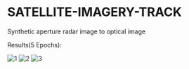 # SATELLITE-IMAGERY-TRACK
Synthetic aperture radar image to optical image

Results(5 Epochs):

![1](https://user-images.githubusercontent.com/72936645/212556879-09827a83-0f78-4516-b270-f4f251d2d2f1.PNG)
![2](https://user-images.githubusercontent.com/72936645/212556881-9ab74225-6114-48d5-bed2-a3beea01f985.PNG)
![3](https://user-images.githubusercontent.com/72936645/212556891-6c2ade4e-20d0-442e-b31f-6cafe8649e8b.PNG)
